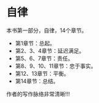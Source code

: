 
# 自律

本书第一部分，自律，14个章节。

- 第1章节：总起。
- 第2、3、4章节：延迟满足。
- 第5、6、7章节：责任。
- 第8、9、10、11章节：忠于事实。
- 第12、13章节：平衡。
- 第14章节：总结。

作者的写作脉络非常清晰!!!
